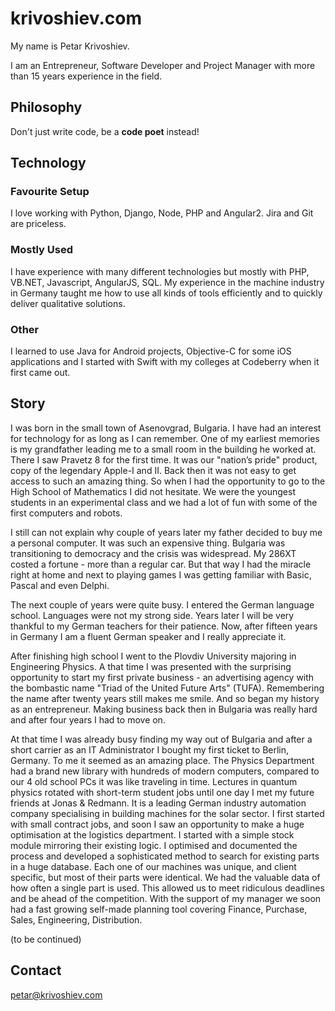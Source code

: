 # krivoshiev.com

Мy name is Petar Krivoshiev.

I am an Entrepreneur, Software Developer and Project Manager with more than 15 years experience in the field.

## Philosophy

Don't just write code, be a **code poet** instead!

## Technology

### Favourite Setup
I love working with Python, Django, Node, PHP and Angular2. Jira and Git are priceless.

### Mostly Used
I have experience with many different technologies but mostly with PHP, VB.NET, Javascript, AngularJS, SQL. My experience in the machine industry in Germany taught me how to use all kinds of tools efficiently and to quickly deliver qualitative solutions.

### Other
I learned to use Java for Android projects, Objective-C for some iOS applications and I started with Swift with my colleges at Codeberry when it first came out. 
<!-- We decided to build our application in Swift, when it was still in beta, in order to be able to answer our clients’ needs later on, when it becomes stable. -->

## Story

I was born in the small town of Asenovgrad, Bulgaria. I have had an interest for technology for as long as I can remember.
One of my earliest memories is my grandfather leading me to a small room in the building he worked at. There I saw Pravetz 8 for the first time. It was our "nation’s pride" product, copy of the legendary Apple-I and II.
Back then it was not easy to get access to such an amazing thing. So when I had the opportunity to go to the High School of Mathematics I did not hesitate. We were the youngest students in an experimental class and we had a lot of fun with some of the first computers and robots.

I still can not explain why couple of years later my father decided to buy me a personal computer. It was such an expensive thing. Bulgaria was transitioning to democracy and the crisis was widespread. My 286XT costed a fortune - more than a regular car.
But that way I had the miracle right at home and next to playing games I was getting familiar with Basic, Pascal and even Delphi.

The next couple of years were quite busy. I entered the German language school.
Languages were not my strong side. Years later I will be very thankful to my German teachers for their patience.
Now, after fifteen years in Germany I am a fluent German speaker and I really appreciate it. 

After finishing high school I went to the Plovdiv University majoring in Engineering Physics. A that time I was presented with the surprising opportunity to start my first private business - an advertising agency with the bombastic name "Triad of the United Future Arts" (TUFA). Remembering the name after twenty years still makes me smile. And so began my history as an entrepreneur. Making business back then in Bulgaria was really hard and after four years I had to move on.

At that time I was already busy finding my way out of Bulgaria and after a short carrier as an IT Administrator I bought my first ticket to Berlin, Germany. To me it seemed as an amazing place. The Physics Department had a brand new library with hundreds of modern computers, compared to our 4 old school PCs it was like traveling in time. 
Lectures in quantum physics rotated with short-term student jobs until one day I met my future friends at Jonas & Redmann. It is a leading German industry automation company specialising in building machines for the solar sector. I first started with small contract jobs, and soon I saw an opportunity to make a huge optimisation at the logistics department. I started with a simple stock module mirroring their existing logic. I optimised and documented the process and developed a sophisticated method to search for existing parts in a huge database. Each one of our machines was unique, and client specific, but most of their parts were identical.
We had the valuable data of how often a single part is used. This allowed us to meet ridiculous deadlines and be ahead of the competition. With the support of my manager we soon had a fast growing self-made planning tool covering Finance, Purchase, Sales, Engineering, Distribution.

(to be continued)

## Contact

[petar@krivoshiev.com](mailto:petar@krivoshiev.com)

<!---

```markdown
Syntax highlighted code block

# Header 1
## Header 2
### Header 3

- Bullet
- List

1. Number
2. List

**Bold** and _Italic_ and `Code` text

[Link](url) and ![Image](src)
```
-->